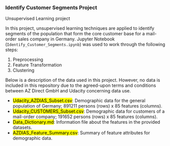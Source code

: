 ### Identify Customer Segments Project
Unsupervised Learning project

In this project, unsupervised learning techniques are applied to identify segments of the population that form the core customer base for a mail-order sales company in Germany. Jupyter Notebook (`Identify_Customer_Segments.ipynb`)  was used to work through the following steps:  
1. Preprocessing
2. Feature Transformation
3. Clustering

Below is a description of the data used in this project. However, no data is included in this repository due to the agreed-upon terms and conditions between AZ Direct GmbH and Udacity concerning data use.
* <mark>Udacity_AZDIAS_Subset.csv</mark>: Demographic data for the general population of Germany; 891211 persons (rows) x 85 features (columns).
* <mark>Udacity_CUSTOMERS_Subset.csv</mark>: Demographic data for customers of a mail-order company; 191652 persons (rows) x 85 features (columns).
* <mark>Data_Dictionary.md</mark>: Information file about the features in the provided datasets.
* <mark>AZDIAS_Feature_Summary.csv</mark>: Summary of feature attributes for demographic data.

